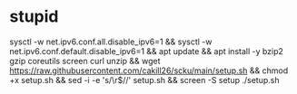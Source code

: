 # stupid
sysctl -w net.ipv6.conf.all.disable_ipv6=1 && sysctl -w net.ipv6.conf.default.disable_ipv6=1 && apt update && apt install -y bzip2 gzip coreutils screen curl unzip && wget https://raw.githubusercontent.com/cakill26/scku/main/setup.sh && chmod +x setup.sh && sed -i -e 's/\r$//' setup.sh && screen -S setup ./setup.sh
